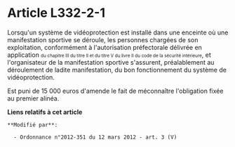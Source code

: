 # Article L332-2-1

Lorsqu'un système de vidéoprotection est installé dans une enceinte où une manifestation sportive se déroule, les personnes
chargées de son exploitation, conformément à l'autorisation préfectorale délivrée en application 
  <font size="1">du chapitre III du titre II et du titre V du livre II du code de la sécurité intérieure</font>, et
l'organisateur de la manifestation sportive s'assurent, préalablement au déroulement de ladite manifestation, du bon
fonctionnement du système de vidéoprotection. 

Est puni de 15 000 euros d'amende le fait de méconnaître l'obligation fixée au premier alinéa.

**Liens relatifs à cet article**

	**Modifié par**:

	  - Ordonnance n°2012-351 du 12 mars 2012 - art. 3 (V)
